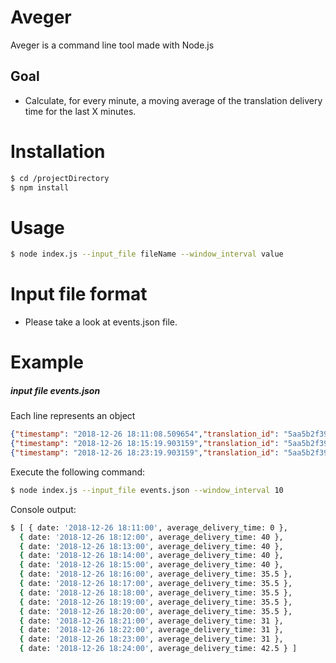 # Aveger
Aveger is a command line tool made with Node.js 
## Goal 
  - Calculate, for every minute, a moving average of the translation delivery time for the last X minutes.

# Installation
```sh
$ cd /projectDirectory
$ npm install
```

# Usage
```sh
$ node index.js --input_file fileName --window_interval value
```
# Input file format
- Please take a look at events.json file.
# Example
##### input file events.json
Each line represents an object

```json
{"timestamp": "2018-12-26 18:11:08.509654","translation_id": "5aa5b2f39f7254a75aa5","source_language": "en","target_language": "fr","client_name": "easyjet","event_name": "translation_delivered","nr_words": 30, "duration": 40}
{"timestamp": "2018-12-26 18:15:19.903159","translation_id": "5aa5b2f39f7254a75aa4","source_language": "en","target_language": "fr","client_name": "easyjet","event_name": "translation_delivered","nr_words": 30, "duration": 31}
{"timestamp": "2018-12-26 18:23:19.903159","translation_id": "5aa5b2f39f7254a75bb33","source_language": "en","target_language": "fr","client_name": "booking","event_name": "translation_delivered","nr_words": 100, "duration": 54}
```
Execute the following command:
```sh
$ node index.js --input_file events.json --window_interval 10
```
Console output:
```sh
$ [ { date: '2018-12-26 18:11:00', average_delivery_time: 0 },
  { date: '2018-12-26 18:12:00', average_delivery_time: 40 },
  { date: '2018-12-26 18:13:00', average_delivery_time: 40 },
  { date: '2018-12-26 18:14:00', average_delivery_time: 40 },
  { date: '2018-12-26 18:15:00', average_delivery_time: 40 },
  { date: '2018-12-26 18:16:00', average_delivery_time: 35.5 },
  { date: '2018-12-26 18:17:00', average_delivery_time: 35.5 },
  { date: '2018-12-26 18:18:00', average_delivery_time: 35.5 },
  { date: '2018-12-26 18:19:00', average_delivery_time: 35.5 },
  { date: '2018-12-26 18:20:00', average_delivery_time: 35.5 },
  { date: '2018-12-26 18:21:00', average_delivery_time: 31 },
  { date: '2018-12-26 18:22:00', average_delivery_time: 31 },
  { date: '2018-12-26 18:23:00', average_delivery_time: 31 },
  { date: '2018-12-26 18:24:00', average_delivery_time: 42.5 } ]
```


